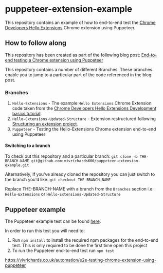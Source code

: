 # puppeteer-extension-example

This repository contains an example of how to end-to-end test the [Chrome Developers Hello Extensions](https://developer.chrome.com/docs/extensions/mv3/getstarted/development-basics/) Chrome extension using Puppeteer. 

## How to follow along
This repository has been created as part of the following blog post: [End-to-end testing a Chrome extension using Puppeteer](https://vivrichards.co.uk/automation/e2e-testing-chrome-extension-using-puppeteer)

This repository contains a number of different Branches. These branches enable you to jump to a particular part of the code referenced in the blog post.

### Branches
1. `Hello-Extensions` - The example `Hello Extensions` Chrome Extension code taken from the [Chrome Developers Hello Extensions Development basics tutorial](https://developer.chrome.com/docs/extensions/mv3/getstarted/development-basics/). 
2. `Hello-Extensions-Updated-Structure` - Extension restructured following [Structuring an extension project](https://developer.chrome.com/docs/extensions/mv3/getstarted/development-basics/#structure).
3. `Puppeteer` - Testing the Hello-Extensions Chrome extension end-to-end using Puppeteer

#### Switching to a branch
To check out this repository and a particular branch:
`git clone -b THE-BRANCH-NAME git@github.com:vivrichards600/puppeteer-extension-example.git`

Alternatively, If you've already cloned the repository you can just switch to the branch you'd like:
`git checkout THE-BRANCH-NAME`

Replace THE-BRANCH-NAME with a branch from the `Branches` section i.e. `Hello-Extensions` or `Hello-Extensions-Updated-Structure`

## Puppeteer example
The Puppeteer example test can be found [here](hello-extensions.test.js).

In order to run this test you will need to:
1. Run `npm install` to install the required npm packages for the end-to-end test. This is only required to be done the first time open this project
2. To run the Puppeteer end-to-end test run `npm test`



https://vivrichards.co.uk/automation/e2e-testing-chrome-extension-using-puppeteer
